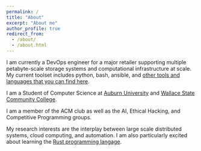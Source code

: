 ```yaml
---
permalink: /
title: "About"
excerpt: "About me"
author_profile: true
redirect_from: 
  - /about/
  - /about.html
---
```

I am currently a DevOps engineer for a major retailer supporting multiple petabyte-scale storage systems and computational infrastructure at scale. My current toolset includes python, bash, ansible, and [other tools and languages that you can find here](https://www.linkedin.com/in/jacobcoffee).

I am a Student of Computer Science at [Auburn University](https://auburn.edu) and [Wallace State Community College](https://wallacestate.edu).

I am a member of the ACM club as well as the AI, Ethical Hacking, and Competitive Programming groups.

My research interests are the interplay between large scale distributed systems, cloud computing, and automation. I am also particularly excited about learning the [Rust programming langage](https://https://www.rust-lang.org/).
